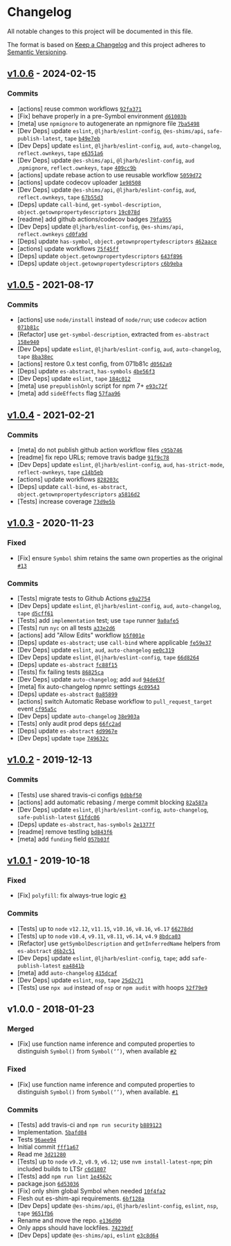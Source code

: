 # Changelog

All notable changes to this project will be documented in this file.

The format is based on [Keep a Changelog](https://keepachangelog.com/en/1.0.0/)
and this project adheres to [Semantic Versioning](https://semver.org/spec/v2.0.0.html).

## [v1.0.6](https://github.com/es-shims/Symbol.prototype.description/compare/v1.0.5...v1.0.6) - 2024-02-15

### Commits

- [actions] reuse common workflows [`92fa371`](https://github.com/es-shims/Symbol.prototype.description/commit/92fa371012bfd0c69fb431113573dde36921aee9)
- [Fix] behave properly in a pre-Symbol environment [`d61003b`](https://github.com/es-shims/Symbol.prototype.description/commit/d61003b2a3c9260d628104de5b31091de66e13a6)
- [meta] use `npmignore` to autogenerate an npmignore file [`7ba5498`](https://github.com/es-shims/Symbol.prototype.description/commit/7ba5498eadb8dc26eeb8d7ca13a2cef3a56ebecf)
- [Dev Deps] update `eslint`, `@ljharb/eslint-config`, `@es-shims/api`, `safe-publish-latest`, `tape` [`b49e7eb`](https://github.com/es-shims/Symbol.prototype.description/commit/b49e7eb0d5767e0b687c62b80e92bd85d50607e7)
- [Dev Deps] update `eslint`, `@ljharb/eslint-config`, `aud`, `auto-changelog`, `reflect.ownkeys`, `tape` [`e6351a6`](https://github.com/es-shims/Symbol.prototype.description/commit/e6351a6b69594cad20646011c4f2a1067a3012da)
- [Dev Deps] update `@es-shims/api`, `@ljharb/eslint-config`, `aud` ,`npmignore`, `reflect.ownkeys`, `tape` [`409cc9b`](https://github.com/es-shims/Symbol.prototype.description/commit/409cc9b295520c354278277e449ec9561bf96380)
- [actions] update rebase action to use reusable workflow [`5059d72`](https://github.com/es-shims/Symbol.prototype.description/commit/5059d72971cccba579cc3ee02482f074ab2a1d6f)
- [actions] update codecov uploader [`1e98508`](https://github.com/es-shims/Symbol.prototype.description/commit/1e985080b8a111ab10e71caf12627c8c847cb6f5)
- [Dev Deps] update `@es-shims/api`, `@ljharb/eslint-config`, `aud`, `reflect.ownkeys`, `tape` [`67b55d3`](https://github.com/es-shims/Symbol.prototype.description/commit/67b55d3031bb039fc5a1a43d53c09dbf0f727bcd)
- [Deps] update `call-bind`, `get-symbol-description`, `object.getownpropertydescriptors` [`19c078d`](https://github.com/es-shims/Symbol.prototype.description/commit/19c078dc5b6d83741573f44b03da748768be7e99)
- [readme] add github actions/codecov badges [`79fa955`](https://github.com/es-shims/Symbol.prototype.description/commit/79fa9555018a2ddefcab18e86a0e1949ac997f68)
- [Dev Deps] update `@ljharb/eslint-config`, `@es-shims/api`, `reflect.ownkeys` [`cd0fa9d`](https://github.com/es-shims/Symbol.prototype.description/commit/cd0fa9d850f7a1e2bb910e9c8023e2fef322a51c)
- [Deps] update `has-symbol`, `object.getownpropertydescriptors` [`462aace`](https://github.com/es-shims/Symbol.prototype.description/commit/462aace317aabd057e03d4e3e366631bedecc7d2)
- [actions] update workflows [`75f45ff`](https://github.com/es-shims/Symbol.prototype.description/commit/75f45ff6e47d7d294eee8cc202ff18bdfb2d9103)
- [Deps] update `object.getownpropertydescriptors` [`643f896`](https://github.com/es-shims/Symbol.prototype.description/commit/643f896c7132be9e6172dac4888c9e75c1e969d0)
- [Deps] update `object.getownpropertydescriptors` [`c6b9eba`](https://github.com/es-shims/Symbol.prototype.description/commit/c6b9eba1046acd35768cc7e65e0f193589629520)

## [v1.0.5](https://github.com/es-shims/Symbol.prototype.description/compare/v1.0.4...v1.0.5) - 2021-08-17

### Commits

- [actions] use `node/install` instead of `node/run`; use `codecov` action [`071b81c`](https://github.com/es-shims/Symbol.prototype.description/commit/071b81ce237200d99e85cc8d715da67e1dbf4356)
- [Refactor] use `get-symbol-description`, extracted from `es-abstract` [`158e940`](https://github.com/es-shims/Symbol.prototype.description/commit/158e940d775120ac70033218aabf188986be42d8)
- [Dev Deps] update `eslint`, `@ljharb/eslint-config`, `aud`, `auto-changelog`, `tape` [`8ba38ec`](https://github.com/es-shims/Symbol.prototype.description/commit/8ba38ec2d1968aaecb8f8a8c0d2643a854ae41f8)
- [actions] restore 0.x test config, from 071b81c [`d0562a9`](https://github.com/es-shims/Symbol.prototype.description/commit/d0562a912ff32e2e6d29904d178e3470880e6a97)
- [Deps] update `es-abstract`, `has-symbols` [`4be56f3`](https://github.com/es-shims/Symbol.prototype.description/commit/4be56f33aced9fa82e31d1a3abffddb99dc713e7)
- [Dev Deps] update `eslint`, `tape` [`184c012`](https://github.com/es-shims/Symbol.prototype.description/commit/184c0128389671cca645ecde4183fcc193d48b3d)
- [meta] use `prepublishOnly` script for npm 7+ [`e93c72f`](https://github.com/es-shims/Symbol.prototype.description/commit/e93c72f9fb1537f5fc30c5e41061d4a140a76072)
- [meta] add `sideEffects` flag [`57faa96`](https://github.com/es-shims/Symbol.prototype.description/commit/57faa962af1118160db4a043b204ed16209daf41)

## [v1.0.4](https://github.com/es-shims/Symbol.prototype.description/compare/v1.0.3...v1.0.4) - 2021-02-21

### Commits

- [meta] do not publish github action workflow files [`c95b746`](https://github.com/es-shims/Symbol.prototype.description/commit/c95b746be2b15fee94090a65431623a45e79d96a)
- [readme] fix repo URLs; remove travis badge [`91f9c78`](https://github.com/es-shims/Symbol.prototype.description/commit/91f9c781ef4873a4c5bb08d5f7d2f8187045660e)
- [Dev Deps] update `eslint`, `@ljharb/eslint-config`, `aud`, `has-strict-mode`, `reflect-ownkeys`, `tape` [`c14b5eb`](https://github.com/es-shims/Symbol.prototype.description/commit/c14b5ebd86e715d04e6253edf5706c957869bea2)
- [actions] update workflows [`828203c`](https://github.com/es-shims/Symbol.prototype.description/commit/828203cbc4ab4d9ac2bab5e104c916caf737cd97)
- [Deps] update `call-bind`, `es-abstract`, `object.getownpropertydescriptors` [`a5816d2`](https://github.com/es-shims/Symbol.prototype.description/commit/a5816d2e08ec046462591ce23604036f29e2b1b1)
- [Tests] increase coverage [`73d9e5b`](https://github.com/es-shims/Symbol.prototype.description/commit/73d9e5b60238f39f3f17ea45e3e396af518aa36e)

## [v1.0.3](https://github.com/es-shims/Symbol.prototype.description/compare/v1.0.2...v1.0.3) - 2020-11-23

### Fixed

- [Fix] ensure `Symbol` shim retains the same own properties as the original [`#13`](https://github.com/es-shims/Symbol.prototype.description/issues/13)

### Commits

- [Tests] migrate tests to Github Actions [`e9a2754`](https://github.com/es-shims/Symbol.prototype.description/commit/e9a2754a441c3c6e66dc57563501d237527e671e)
- [Dev Deps] update `eslint`, `@ljharb/eslint-config`, `aud`, `auto-changelog`, `tape` [`d5cff61`](https://github.com/es-shims/Symbol.prototype.description/commit/d5cff61d53786139227575115c9cc0260451a24e)
- [Tests] add `implementation` test; use `tape` runner [`9a0afe5`](https://github.com/es-shims/Symbol.prototype.description/commit/9a0afe50a9f1183f5ca8e6e3435671a1f0f2b453)
- [Tests] run `nyc` on all tests [`a33e2d6`](https://github.com/es-shims/Symbol.prototype.description/commit/a33e2d62d6a51321dde40d05dcf582d1a28d47cd)
- [actions] add "Allow Edits" workflow [`b5f001e`](https://github.com/es-shims/Symbol.prototype.description/commit/b5f001eebd5149c2fa8a6397750994635cb7b83a)
- [Deps] update `es-abstract`; use `call-bind` where applicable [`fe59e37`](https://github.com/es-shims/Symbol.prototype.description/commit/fe59e375a8d9906b415a504c53a17582eefef5be)
- [Dev Deps] update `eslint`, `aud`, `auto-changelog` [`ee0c319`](https://github.com/es-shims/Symbol.prototype.description/commit/ee0c319d9b46d86666d8959487691f0d125dc5e5)
- [Dev Deps] update `eslint`, `@ljharb/eslint-config`, `tape` [`66d8264`](https://github.com/es-shims/Symbol.prototype.description/commit/66d826443587a4fbb232edd658473f48eaa618cc)
- [Deps] update `es-abstract` [`fc88f15`](https://github.com/es-shims/Symbol.prototype.description/commit/fc88f154a4a980c5e989016b7d0dc1b1460509e4)
- [Tests] fix failing tests [`86825ca`](https://github.com/es-shims/Symbol.prototype.description/commit/86825ca79b93439a576902cf2e40a4f7b4a7e5ff)
- [Dev Deps] update `auto-changelog`; add `aud` [`94de63f`](https://github.com/es-shims/Symbol.prototype.description/commit/94de63f6722338f98b5e54dfc9774d6f9ac65eb0)
- [meta] fix auto-changelog npmrc settings [`4c09543`](https://github.com/es-shims/Symbol.prototype.description/commit/4c09543bbcb28f331d60458021c5bae5bfab68b9)
- [Deps] update `es-abstract` [`0a85899`](https://github.com/es-shims/Symbol.prototype.description/commit/0a85899de2faab0c73ec476bd087e0bf079b3e35)
- [actions] switch Automatic Rebase workflow to `pull_request_target` event [`cf95a5c`](https://github.com/es-shims/Symbol.prototype.description/commit/cf95a5c72a752f9ac828cc8e280a14ae4b0a39b1)
- [Dev Deps] update `auto-changelog` [`38e903a`](https://github.com/es-shims/Symbol.prototype.description/commit/38e903a9fb35eddde3730683e7d0af29dc1fdb87)
- [Tests] only audit prod deps [`66fc2ad`](https://github.com/es-shims/Symbol.prototype.description/commit/66fc2ad1fab791162d2a6e3d9091e1bf28295114)
- [Deps] update `es-abstract` [`4d9967e`](https://github.com/es-shims/Symbol.prototype.description/commit/4d9967e8beb5b01a07499162f34fad6122ffd6b2)
- [Dev Deps] update `tape` [`749632c`](https://github.com/es-shims/Symbol.prototype.description/commit/749632c4c79386dc9feb7cdc12d6a9e7bbc639cf)

## [v1.0.2](https://github.com/es-shims/Symbol.prototype.description/compare/v1.0.1...v1.0.2) - 2019-12-13

### Commits

- [Tests] use shared travis-ci configs [`0dbbf50`](https://github.com/es-shims/Symbol.prototype.description/commit/0dbbf506744c6c0f3f1ec4535ece7c14e6990f47)
- [actions] add automatic rebasing / merge commit blocking [`82a587a`](https://github.com/es-shims/Symbol.prototype.description/commit/82a587af8b44dd20871cf48251dfe48ce02e14db)
- [Dev Deps] update `eslint`, `@ljharb/eslint-config`, `auto-changelog`, `safe-publish-latest` [`61fdc06`](https://github.com/es-shims/Symbol.prototype.description/commit/61fdc06365fd740c6c13a3289e02f253893108dc)
- [Deps] update `es-abstract`, `has-symbols` [`2e1377f`](https://github.com/es-shims/Symbol.prototype.description/commit/2e1377f6993581b6fcd7e2d75d1fe1b1a28dcead)
- [readme] remove testling [`bd843f6`](https://github.com/es-shims/Symbol.prototype.description/commit/bd843f699cc8db82b52f70495e1c95146cf5806a)
- [meta] add `funding` field [`057b03f`](https://github.com/es-shims/Symbol.prototype.description/commit/057b03ff30a58e35b6f42a2694195e27f6145fb3)

## [v1.0.1](https://github.com/es-shims/Symbol.prototype.description/compare/v1.0.0...v1.0.1) - 2019-10-18

### Fixed

- [Fix] `polyfill`: fix always-true logic [`#3`](https://github.com/es-shims/Symbol.prototype.description/issues/3)

### Commits

- [Tests] up to `node` `v12.12`, `v11.15`, `v10.16`, `v8.16`, `v6.17` [`66278dd`](https://github.com/es-shims/Symbol.prototype.description/commit/66278dd1d06771eb13a9b02903740bb751e0f39d)
- [Tests] up to `node` `v10.4`, `v9.11`, `v8.11`, `v6.14`, `v4.9` [`8bdca03`](https://github.com/es-shims/Symbol.prototype.description/commit/8bdca03cb3296b0f2a73815255dd1d2cde7114cd)
- [Refactor] use `getSymbolDescription` and `getInferredName` helpers from `es-abstract` [`d6b2c51`](https://github.com/es-shims/Symbol.prototype.description/commit/d6b2c51d2f7d1489cef94705be0c9ced8becd779)
- [Dev Deps] update `eslint`, `@ljharb/eslint-config`, `tape`; add `safe-publish-latest` [`ea4841b`](https://github.com/es-shims/Symbol.prototype.description/commit/ea4841b269810db4d788ff1913c47494a3bab6de)
- [meta] add `auto-changelog` [`415dcaf`](https://github.com/es-shims/Symbol.prototype.description/commit/415dcafd2f95836497fdf2e4336ebd2d5319434c)
- [Dev Deps] update `eslint`, `nsp`, `tape` [`25d2c71`](https://github.com/es-shims/Symbol.prototype.description/commit/25d2c71074f7f8e7844196c00df908528a6dc3e9)
- [Tests] use `npx aud` instead of `nsp` or `npm audit` with hoops [`32f79e9`](https://github.com/es-shims/Symbol.prototype.description/commit/32f79e9e1eeacb14cb968113c16becdf73477ba3)

## v1.0.0 - 2018-01-23

### Merged

- [Fix] use function name inference and computed properties to distinguish `Symbol()` from `Symbol(‘’)`, when available [`#2`](https://github.com/es-shims/Symbol.prototype.description/pull/2)

### Fixed

- [Fix] use function name inference and computed properties to distinguish `Symbol()` from `Symbol(‘’)`, when available. [`#1`](https://github.com/es-shims/Symbol.prototype.description/issues/1)

### Commits

- [Tests] add travis-ci and `npm run security` [`b889123`](https://github.com/es-shims/Symbol.prototype.description/commit/b8891233987b6d3b3805d25071f7353d30275f41)
- Implementation. [`5bafd04`](https://github.com/es-shims/Symbol.prototype.description/commit/5bafd04c3efdb20feb62a9512cc74572ce44fe72)
- Tests [`96aee94`](https://github.com/es-shims/Symbol.prototype.description/commit/96aee940ec05d288462e109f0e531b128963d262)
- Initial commit [`fff1a67`](https://github.com/es-shims/Symbol.prototype.description/commit/fff1a671c95a111fe782014f2be56c3ee9567fa8)
- Read me [`3d21280`](https://github.com/es-shims/Symbol.prototype.description/commit/3d21280e12c8c24c2ba059b9bd3224bce5ee3439)
- [Tests] up to `node` `v9.2`, `v8.9`, `v6.12`; use `nvm install-latest-npm`; pin included builds to LTSr [`c6d1807`](https://github.com/es-shims/Symbol.prototype.description/commit/c6d18077067a5fc2835a0d38bbc90b28fb98e8e4)
- [Tests] add `npm run lint` [`1e4562c`](https://github.com/es-shims/Symbol.prototype.description/commit/1e4562c1f13aa0d9a7fc08f1801d47f13ba2d644)
- package.json [`6d53036`](https://github.com/es-shims/Symbol.prototype.description/commit/6d530361a2c930490d0e6799992c0639b01b95c8)
- [Fix] only shim global Symbol when needed [`10f4fa2`](https://github.com/es-shims/Symbol.prototype.description/commit/10f4fa2f8d6102ef8f5a07b23438d6a793c65c6b)
- Flesh out es-shim-api requirements. [`6bf128a`](https://github.com/es-shims/Symbol.prototype.description/commit/6bf128a0e383d6dc1acbc33e394644dca7e3e4dc)
- [Dev Deps] update `@es-shims/api`, `@ljharb/eslint-config`, `eslint`, `nsp`, `tape` [`9651fb6`](https://github.com/es-shims/Symbol.prototype.description/commit/9651fb616ca37ae24f85ebc9c4bd57bf6f722f24)
- Rename and move the repo. [`e136d90`](https://github.com/es-shims/Symbol.prototype.description/commit/e136d90b2213102cb4b60c00039b394d0ebba33d)
- Only apps should have lockfiles. [`74239df`](https://github.com/es-shims/Symbol.prototype.description/commit/74239df051bb8bf488aa08b16be04a7e672f4d74)
- [Dev Deps] update `@es-shims/api`, `eslint` [`e3c8d64`](https://github.com/es-shims/Symbol.prototype.description/commit/e3c8d64ea4016682298c8ac97a2726e9b61f77b0)
